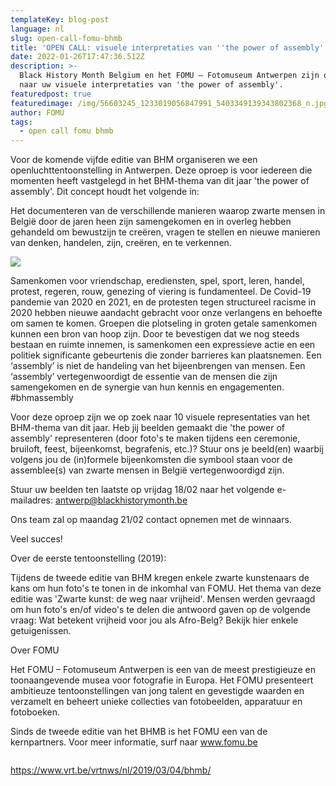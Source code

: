 ```yaml
---
templateKey: blog-post
language: nl
slug: open-call-fomu-bhmb
title: 'OPEN CALL: visuele interpretaties van ''the power of assembly'''
date: 2022-01-26T17:47:36.512Z
description: >-
  Black History Month Belgium en het FOMU – Fotomuseum Antwerpen zijn op zoek
  naar uw visuele interpretaties van 'the power of assembly'. 
featuredpost: true
featuredimage: /img/56603245_1233019056847991_5403349139343802368_n.jpg
author: FOMU
tags:
  - open call fomu bhmb
---
```

Voor de komende vijfde editie van BHM organiseren we een openluchttentoonstelling in Antwerpen. Deze oproep is voor iedereen die momenten heeft vastgelegd in het BHM-thema van dit jaar 'the power of assembly'. Dit concept houdt het volgende in: 

Het documenteren van de verschillende manieren waarop zwarte mensen in België door de jaren heen zijn samengekomen en in overleg hebben gehandeld om bewustzijn te creëren, vragen te stellen en nieuwe manieren van denken, handelen, zijn, creëren, en te verkennen.

![](/img/56603245_1233019056847991_5403349139343802368_n.jpg)

Samenkomen voor vriendschap, erediensten, spel, sport, leren, handel, protest, regeren, rouw, genezing of viering is fundamenteel. De Covid-19 pandemie van 2020 en 2021, en de protesten tegen structureel racisme in 2020 hebben nieuwe aandacht gebracht voor onze verlangens en behoefte om samen te komen. Groepen die plotseling in groten getale samenkomen kunnen een bron van hoop zijn. Door te bevestigen dat we nog steeds bestaan en ruimte innemen, is samenkomen een expressieve actie en een politiek significante gebeurtenis die zonder barrieres kan plaatsnemen. Een ‘assembly’ is niet de handeling van het bijeenbrengen van mensen. Een ‘assembly’ vertegenwoordigt de essentie van de mensen die zijn samengekomen en de synergie van hun kennis en engagementen. #bhmassembly

Voor deze oproep zijn we op zoek naar 10 visuele representaties van het BHM-thema van dit jaar. Heb jij beelden gemaakt die 'the power of assembly' representeren (door foto's te maken tijdens een ceremonie, bruiloft, feest, bijeenkomst, begrafenis, etc.)? Stuur ons je beeld(en) waarbij volgens jou de (in)formele bijeenkomsten die symbool staan voor de assemblee(s) van zwarte mensen in België vertegenwoordigd zijn. 

Stuur uw beelden ten laatste op vrijdag 18/02 naar het volgende e-mailadres: antwerp@blackhistorymonth.be

Ons team zal op maandag 21/02 contact opnemen met de winnaars. 

Veel succes! 

Over de eerste tentoonstelling (2019): 

Tijdens de tweede editie van BHM kregen enkele zwarte kunstenaars de kans om hun foto's te tonen in de inkomhal van FOMU. Het thema van deze editie was 'Zwarte kunst: de weg naar vrijheid'. Mensen werden gevraagd om hun foto's en/of video's te delen die antwoord gaven op de volgende vraag: Wat betekent vrijheid voor jou als Afro-Belg? Bekijk hier enkele getuigenissen.  

Over FOMU

Het FOMU – Fotomuseum Antwerpen is een van de meest prestigieuze en toonaangevende musea voor fotografie in Europa. Het FOMU presenteert ambitieuze tentoonstellingen van jong talent en gevestigde waarden en verzamelt en beheert unieke collecties van fotobeelden, apparatuur en fotoboeken. 

Sinds de tweede editie van het BHMB is het FOMU een van de kernpartners. Voor meer informatie, surf naar www.fomu.be 

![]()

https://www.vrt.be/vrtnws/nl/2019/03/04/bhmb/
